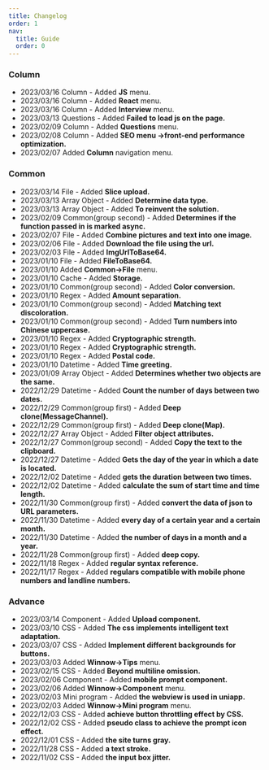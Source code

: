 ```yaml
---
title: Changelog
order: 1
nav:
  title: Guide
  order: 0
---
```


### Column

- 2023/03/16 Column - Added **JS** menu.
- 2023/03/16 Column - Added **React** menu.
- 2023/03/16 Column - Added **Interview** menu.
- 2023/03/13 Questions - Added **Failed to load js on the page.**
- 2023/02/09 Column - Added **Questions** menu.
- 2023/02/08 Column - Added **SEO menu ->front-end performance optimization.**
- 2023/02/07 Added **Column** navigation menu.

### Common

- 2023/03/14 File - Added **Slice upload.**
- 2023/03/13 Array Object - Added **Determine data type.**
- 2023/03/13 Array Object - Added **To reinvent the solution.**
- 2023/02/09 Common(group second) - Added **Determines if the function passed in is marked async.**
- 2023/02/07 File - Added **Combine pictures and text into one image.**
- 2023/02/06 File - Added **Download the file using the url.**
- 2023/02/03 File - Added **ImgUrlToBase64.**
- 2023/01/10 File - Added **FileToBase64.**
- 2023/01/10 Added **Common->File** menu.
- 2023/01/10 Cache - Added **Storage.**
- 2023/01/10 Common(group second) - Added **Color conversion.**
- 2023/01/10 Regex - Added **Amount separation.**
- 2023/01/10 Common(group second) - Added **Matching text discoloration.**
- 2023/01/10 Common(group second) - Added **Turn numbers into Chinese uppercase.**
- 2023/01/10 Regex - Added **Cryptographic strength.**
- 2023/01/10 Regex - Added **Cryptographic strength.**
- 2023/01/10 Regex - Added **Postal code.**
- 2023/01/10 Datetime - Added **Time greeting.**
- 2023/01/09 Array Object - Added **Determines whether two objects are the same.**
- 2022/12/29 Datetime - Added **Count the number of days between two dates.**
- 2022/12/29 Common(group first) - Added **Deep clone(MessageChannel).**
- 2022/12/29 Common(group first) - Added **Deep clone(Map).**
- 2022/12/27 Array Object - Added **Filter object attributes.**
- 2022/12/27 Common(group second) - Added **Copy the text to the clipboard.**
- 2022/12/27 Datetime - Added **Gets the day of the year in which a date is located.**
- 2022/12/02 Datetime - Added **gets the duration between two times.**
- 2022/12/02 Datetime - Added **calculate the sum of start time and time length.**
- 2022/11/30 Common(group first) - Added **convert the data of json to URL parameters.**
- 2022/11/30 Datetime - Added **every day of a certain year and a certain month.**
- 2022/11/30 Datetime - Added **the number of days in a month and a year.**
- 2022/11/28 Common(group first) - Added **deep copy.**
- 2022/11/18 Regex - Added **regular syntax reference.**
- 2022/11/17 Regex - Added **regulars compatible with mobile phone numbers and landline numbers.**

### Advance

- 2023/03/14 Component - Added **Upload component.**
- 2023/03/10 CSS - Added **The css implements intelligent text adaptation.**
- 2023/03/07 CSS - Added **Implement different backgrounds for buttons.**
- 2023/03/03 Added **Winnow->Tips** menu.
- 2023/02/15 CSS - Added **Beyond multiline omission.**
- 2023/02/06 Component - Added **mobile prompt component.**
- 2023/02/06 Added **Winnow->Component** menu.
- 2023/02/03 Mini program - Added **the webview is used in uniapp.**
- 2023/02/03 Added **Winnow->Mini program** menu.
- 2022/12/03 CSS - Added **achieve button throttling effect by CSS.**
- 2022/12/02 CSS - Added **pseudo class to achieve the prompt icon effect.**
- 2022/12/01 CSS - Added **the site turns gray.**
- 2022/11/28 CSS - Added **a text stroke.**
- 2022/11/02 CSS - Added **the input box jitter.**
